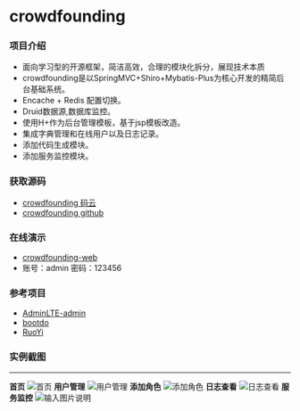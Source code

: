 # crowdfounding


### 项目介绍
- 面向学习型的开源框架，简洁高效，合理的模块化拆分，展现技术本质
- crowdfounding是以SpringMVC+Shiro+Mybatis-Plus为核心开发的精简后台基础系统。
- Encache + Redis 配置切换。
- Druid数据源,数据库监控。
- 使用H+作为后台管理模板，基于jsp模板改造。
- 集成字典管理和在线用户以及日志记录。
- 添加代码生成模块。
- 添加服务监控模块。

### 获取源码
- [crowdfounding 码云](https://gitee.com/wayn111/crowdfounding)
- [crowdfounding github](https://github.com/wayn111/crowdfounding)

### 在线演示
- <a href="http://wayn.xin:8080/crowdfounding-web" target="_blank">crowdfounding-web</a>
- 账号：admin 密码：123456

### 参考项目
- [AdminLTE-admin](https://gitee.com/zhougaojun/KangarooAdmin/tree/master)
- [bootdo](https://gitee.com/lcg0124/bootdo)
- [RuoYi](https://gitee.com/y_project/RuoYi)

### 实例截图

-------------
__首页__
![首页](https://images.gitee.com/uploads/images/2019/0714/171521_91bc7764_1731679.png "main.png")
__用户管理__
![用户管理](https://images.gitee.com/uploads/images/2019/0714/171533_c3af9135_1731679.png "user.png")
__添加角色__
![添加角色](https://images.gitee.com/uploads/images/2019/0714/171544_8ed45408_1731679.png "role-add.png")
__日志查看__
![日志查看](https://images.gitee.com/uploads/images/2019/0714/171557_056253cd_1731679.png "log.png")
__服务监控__
![输入图片说明](https://images.gitee.com/uploads/images/2019/0719/173156_b2dc84a5_1731679.png "server.png")